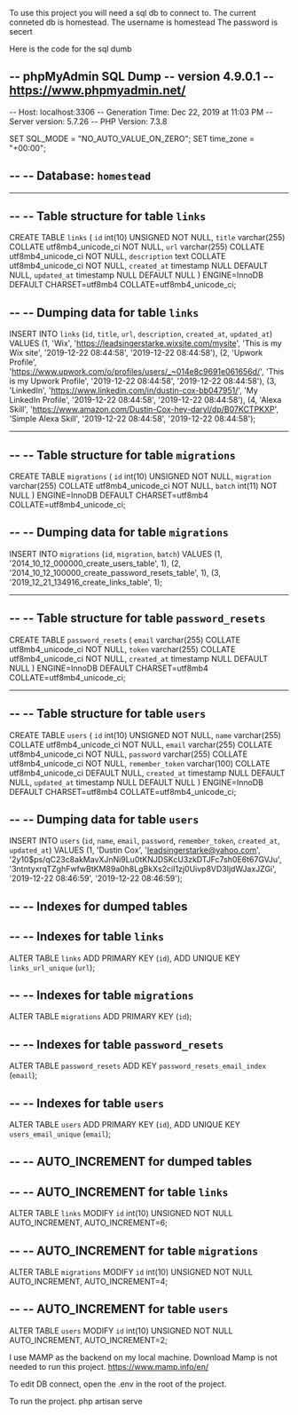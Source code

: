 To use this project you will need a sql db to connect to. The current conneted db is homestead. 
The username is homestead
The password is secert

Here is the code for the sql dumb

-- phpMyAdmin SQL Dump
-- version 4.9.0.1
-- https://www.phpmyadmin.net/
--
-- Host: localhost:3306
-- Generation Time: Dec 22, 2019 at 11:03 PM
-- Server version: 5.7.26
-- PHP Version: 7.3.8

SET SQL_MODE = "NO_AUTO_VALUE_ON_ZERO";
SET time_zone = "+00:00";

--
-- Database: `homestead`
--

-- --------------------------------------------------------

--
-- Table structure for table `links`
--

CREATE TABLE `links` (
  `id` int(10) UNSIGNED NOT NULL,
  `title` varchar(255) COLLATE utf8mb4_unicode_ci NOT NULL,
  `url` varchar(255) COLLATE utf8mb4_unicode_ci NOT NULL,
  `description` text COLLATE utf8mb4_unicode_ci NOT NULL,
  `created_at` timestamp NULL DEFAULT NULL,
  `updated_at` timestamp NULL DEFAULT NULL
) ENGINE=InnoDB DEFAULT CHARSET=utf8mb4 COLLATE=utf8mb4_unicode_ci;

--
-- Dumping data for table `links`
--

INSERT INTO `links` (`id`, `title`, `url`, `description`, `created_at`, `updated_at`) VALUES
(1, 'Wix', 'https://leadsingerstarke.wixsite.com/mysite', 'This is my Wix site', '2019-12-22 08:44:58', '2019-12-22 08:44:58'),
(2, 'Upwork Profile', 'https://www.upwork.com/o/profiles/users/_~014e8c9691e061656d/', 'This is my Upwork Profile', '2019-12-22 08:44:58', '2019-12-22 08:44:58'),
(3, 'LinkedIn', 'https://www.linkedin.com/in/dustin-cox-bb047951/', 'My LinkedIn Profile', '2019-12-22 08:44:58', '2019-12-22 08:44:58'),
(4, 'Alexa Skill', 'https://www.amazon.com/Dustin-Cox-hey-daryl/dp/B07KCTPKXP', 'Simple Alexa Skill', '2019-12-22 08:44:58', '2019-12-22 08:44:58');

-- --------------------------------------------------------

--
-- Table structure for table `migrations`
--

CREATE TABLE `migrations` (
  `id` int(10) UNSIGNED NOT NULL,
  `migration` varchar(255) COLLATE utf8mb4_unicode_ci NOT NULL,
  `batch` int(11) NOT NULL
) ENGINE=InnoDB DEFAULT CHARSET=utf8mb4 COLLATE=utf8mb4_unicode_ci;

--
-- Dumping data for table `migrations`
--

INSERT INTO `migrations` (`id`, `migration`, `batch`) VALUES
(1, '2014_10_12_000000_create_users_table', 1),
(2, '2014_10_12_100000_create_password_resets_table', 1),
(3, '2019_12_21_134916_create_links_table', 1);

-- --------------------------------------------------------

--
-- Table structure for table `password_resets`
--

CREATE TABLE `password_resets` (
  `email` varchar(255) COLLATE utf8mb4_unicode_ci NOT NULL,
  `token` varchar(255) COLLATE utf8mb4_unicode_ci NOT NULL,
  `created_at` timestamp NULL DEFAULT NULL
) ENGINE=InnoDB DEFAULT CHARSET=utf8mb4 COLLATE=utf8mb4_unicode_ci;

-- --------------------------------------------------------

--
-- Table structure for table `users`
--

CREATE TABLE `users` (
  `id` int(10) UNSIGNED NOT NULL,
  `name` varchar(255) COLLATE utf8mb4_unicode_ci NOT NULL,
  `email` varchar(255) COLLATE utf8mb4_unicode_ci NOT NULL,
  `password` varchar(255) COLLATE utf8mb4_unicode_ci NOT NULL,
  `remember_token` varchar(100) COLLATE utf8mb4_unicode_ci DEFAULT NULL,
  `created_at` timestamp NULL DEFAULT NULL,
  `updated_at` timestamp NULL DEFAULT NULL
) ENGINE=InnoDB DEFAULT CHARSET=utf8mb4 COLLATE=utf8mb4_unicode_ci;

--
-- Dumping data for table `users`
--

INSERT INTO `users` (`id`, `name`, `email`, `password`, `remember_token`, `created_at`, `updated_at`) VALUES
(1, 'Dustin Cox', 'leadsingerstarke@yahoo.com', '$2y$10$ps/qC23c8akMavXJnNi9Lu0tKNJDSKcU3zkDTJFc7sh0E6t67GVJu', '3ntntyxrqTZghFwfwBtKM89a0h8LgBkXs2ciI1zj0Uivp8VD3IjdWJaxJZGi', '2019-12-22 08:46:59', '2019-12-22 08:46:59');

--
-- Indexes for dumped tables
--

--
-- Indexes for table `links`
--
ALTER TABLE `links`
  ADD PRIMARY KEY (`id`),
  ADD UNIQUE KEY `links_url_unique` (`url`);

--
-- Indexes for table `migrations`
--
ALTER TABLE `migrations`
  ADD PRIMARY KEY (`id`);

--
-- Indexes for table `password_resets`
--
ALTER TABLE `password_resets`
  ADD KEY `password_resets_email_index` (`email`);

--
-- Indexes for table `users`
--
ALTER TABLE `users`
  ADD PRIMARY KEY (`id`),
  ADD UNIQUE KEY `users_email_unique` (`email`);

--
-- AUTO_INCREMENT for dumped tables
--

--
-- AUTO_INCREMENT for table `links`
--
ALTER TABLE `links`
  MODIFY `id` int(10) UNSIGNED NOT NULL AUTO_INCREMENT, AUTO_INCREMENT=6;

--
-- AUTO_INCREMENT for table `migrations`
--
ALTER TABLE `migrations`
  MODIFY `id` int(10) UNSIGNED NOT NULL AUTO_INCREMENT, AUTO_INCREMENT=4;

--
-- AUTO_INCREMENT for table `users`
--
ALTER TABLE `users`
  MODIFY `id` int(10) UNSIGNED NOT NULL AUTO_INCREMENT, AUTO_INCREMENT=2;


I use MAMP as the backend on my local machine. Download Mamp is not needed to run this project.
https://www.mamp.info/en/


To edit DB connect, open the .env in the root of the project.

To run the project.
php artisan serve

